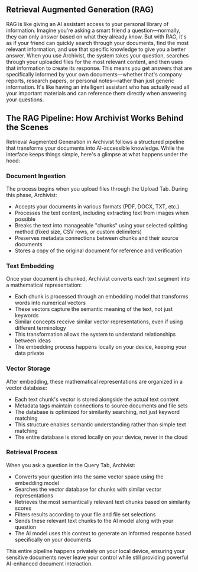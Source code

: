 ## Retrieval Augmented Generation (RAG)

RAG is like giving an AI assistant access to your personal library of information. Imagine you're asking a smart friend a question—normally, they can only answer based on what they already know. But with RAG, it's as if your friend can quickly search through your documents, find the most relevant information, and use that specific knowledge to give you a better answer. When you use Archivist, the system takes your question, searches through your uploaded files for the most relevant content, and then uses that information to create its response. This means you get answers that are specifically informed by your own documents—whether that's company reports, research papers, or personal notes—rather than just generic information. It's like having an intelligent assistant who has actually read all your important materials and can reference them directly when answering your questions.

## The RAG Pipeline: How Archivist Works Behind the Scenes

Retrieval Augmented Generation in Archivist follows a structured pipeline that transforms your documents into AI-accessible knowledge. While the interface keeps things simple, here's a glimpse at what happens under the hood:

### Document Ingestion
The process begins when you upload files through the Upload Tab. During this phase, Archivist:
- Accepts your documents in various formats (PDF, DOCX, TXT, etc.)
- Processes the text content, including extracting text from images when possible
- Breaks the text into manageable "chunks" using your selected splitting method (fixed size, CSV rows, or custom delimiters)
- Preserves metadata connections between chunks and their source documents
- Stores a copy of the original document for reference and verification

### Text Embedding
Once your document is chunked, Archivist converts each text segment into a mathematical representation:
- Each chunk is processed through an embedding model that transforms words into numerical vectors
- These vectors capture the semantic meaning of the text, not just keywords
- Similar concepts receive similar vector representations, even if using different terminology
- This transformation allows the system to understand relationships between ideas
- The embedding process happens locally on your device, keeping your data private

### Vector Storage
After embedding, these mathematical representations are organized in a vector database:
- Each text chunk's vector is stored alongside the actual text content
- Metadata tags maintain connections to source documents and file sets
- The database is optimized for similarity searching, not just keyword matching
- This structure enables semantic understanding rather than simple text matching
- The entire database is stored locally on your device, never in the cloud

### Retrieval Process
When you ask a question in the Query Tab, Archivist:
- Converts your question into the same vector space using the embedding model
- Searches the vector database for chunks with similar vector representations
- Retrieves the most semantically relevant text chunks based on similarity scores
- Filters results according to your file and file set selections
- Sends these relevant text chunks to the AI model along with your question
- The AI model uses this context to generate an informed response based specifically on your documents

This entire pipeline happens privately on your local device, ensuring your sensitive documents never leave your control while still providing powerful AI-enhanced document interaction.